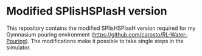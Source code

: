 # Modified SPlisHSPlasH version

This repository contains the modified SPlisHSPlasH version required for my Gymnasium pouring environment (https://github.com/carosto/RL-Water-Pouring). The modifications make it possible to take single steps in the simulator.


